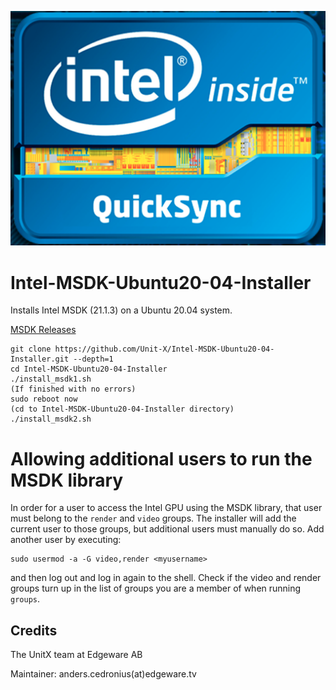 ![Logo](qsv.png)

# Intel-MSDK-Ubuntu20-04-Installer
Installs Intel MSDK (21.1.3) on a Ubuntu 20.04 system.

[MSDK Releases](https://github.com/Intel-Media-SDK/MediaSDK/releases)

```
git clone https://github.com/Unit-X/Intel-MSDK-Ubuntu20-04-Installer.git --depth=1
cd Intel-MSDK-Ubuntu20-04-Installer
./install_msdk1.sh
(If finished with no errors)
sudo reboot now
(cd to Intel-MSDK-Ubuntu20-04-Installer directory)
./install_msdk2.sh
```

# Allowing additional users to run the MSDK library
In order for a user to access the Intel GPU using the MSDK library, that user must belong to the `render` and `video` groups. The installer will
add the current user to those groups, but additional users must manually do so. Add another user by executing:
```
sudo usermod -a -G video,render <myusername>
```
and then log out and log in again to the shell. Check if the video and render groups turn up in the list of groups you are a member of when running `groups`.

## Credits

The UnitX team at Edgeware AB

Maintainer: anders.cedronius(at)edgeware.tv